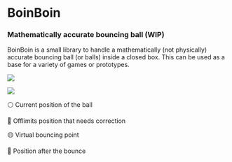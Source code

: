 # BoinBoin

### Mathematically accurate bouncing ball (WIP)

BoinBoin is a small library to handle a mathematically (not physically) accurate bouncing ball (or balls) inside a closed box. This can be used as a base for a variety of games or prototypes.

![](https://i.postimg.cc/NM7xZS7q/boinboin-square-bounce-optimized-2.gif)

![](https://i.postimg.cc/cJWgPHDC/boinboin-square-bounce-optimized-1.gif)

:white_circle: Current position of the ball 

:red_circle: Offlimits position that needs correction

:yellow_circle: Virtual bouncing point

:large_blue_circle: Position after the bounce
